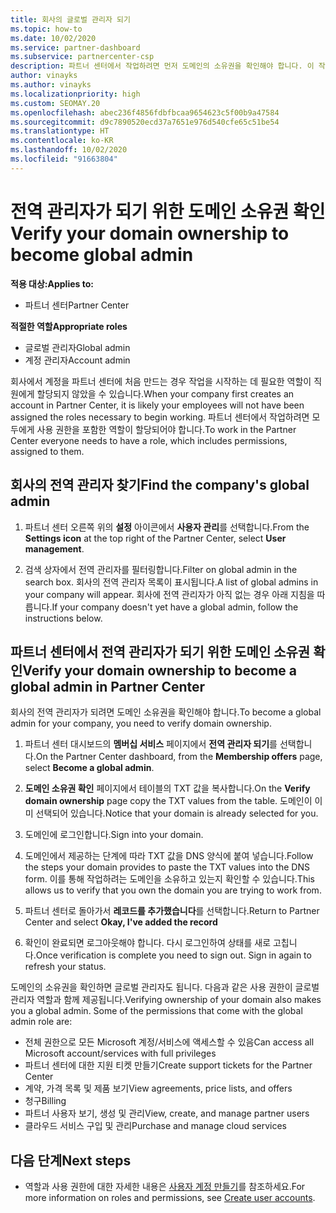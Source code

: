 ```yaml
---
title: 회사의 글로벌 관리자 되기
ms.topic: how-to
ms.date: 10/02/2020
ms.service: partner-dashboard
ms.subservice: partnercenter-csp
description: 파트너 센터에서 작업하려면 먼저 도메인의 소유권을 확인해야 합니다. 이 작업을 수행하는 방법과 사용자를 추가할 수 있는 글로벌 관리자가 되는 방법에 대해 알아봅니다.
author: vinayks
ms.author: vinayks
ms.localizationpriority: high
ms.custom: SEOMAY.20
ms.openlocfilehash: abec236f4856fdbfbcaa9654623c5f00b9a47584
ms.sourcegitcommit: d9c7890520ecd37a7651e976d540cfe65c51be54
ms.translationtype: HT
ms.contentlocale: ko-KR
ms.lasthandoff: 10/02/2020
ms.locfileid: "91663804"
---
```

# <a name="verify-your-domain-ownership-to-become-global-admin"></a><span data-ttu-id="1c0ba-104">전역 관리자가 되기 위한 도메인 소유권 확인</span><span class="sxs-lookup"><span data-stu-id="1c0ba-104">Verify your domain ownership to become global admin</span></span> 

<span data-ttu-id="1c0ba-105">**적용 대상:**</span><span class="sxs-lookup"><span data-stu-id="1c0ba-105">**Applies to:**</span></span>

- <span data-ttu-id="1c0ba-106">파트너 센터</span><span class="sxs-lookup"><span data-stu-id="1c0ba-106">Partner Center</span></span>

<span data-ttu-id="1c0ba-107">**적절한 역할**</span><span class="sxs-lookup"><span data-stu-id="1c0ba-107">**Appropriate roles**</span></span>

- <span data-ttu-id="1c0ba-108">글로벌 관리자</span><span class="sxs-lookup"><span data-stu-id="1c0ba-108">Global admin</span></span>
- <span data-ttu-id="1c0ba-109">계정 관리자</span><span class="sxs-lookup"><span data-stu-id="1c0ba-109">Account admin</span></span>

<span data-ttu-id="1c0ba-110">회사에서 계정을 파트너 센터에 처음 만드는 경우 작업을 시작하는 데 필요한 역할이 직원에게 할당되지 않았을 수 있습니다.</span><span class="sxs-lookup"><span data-stu-id="1c0ba-110">When your company first creates an account in Partner Center, it is likely your employees will not have been assigned the roles necessary to begin working.</span></span>  <span data-ttu-id="1c0ba-111">파트너 센터에서 작업하려면 모두에게 사용 권한을 포함한 역할이 할당되어야 합니다.</span><span class="sxs-lookup"><span data-stu-id="1c0ba-111">To work in the Partner Center everyone needs to have a role, which includes permissions, assigned to them.</span></span>  

## <a name="find-the-companys-global-admin"></a><span data-ttu-id="1c0ba-112">회사의 전역 관리자 찾기</span><span class="sxs-lookup"><span data-stu-id="1c0ba-112">Find the company's global admin</span></span>

1. <span data-ttu-id="1c0ba-113">파트너 센터 오른쪽 위의 **설정** 아이콘에서 **사용자 관리**를 선택합니다.</span><span class="sxs-lookup"><span data-stu-id="1c0ba-113">From the **Settings icon** at the top right of the Partner Center, select **User management**.</span></span>

1. <span data-ttu-id="1c0ba-114">검색 상자에서 전역 관리자를 필터링합니다.</span><span class="sxs-lookup"><span data-stu-id="1c0ba-114">Filter on global admin in the search box.</span></span> <span data-ttu-id="1c0ba-115">회사의 전역 관리자 목록이 표시됩니다.</span><span class="sxs-lookup"><span data-stu-id="1c0ba-115">A list of global admins in your company will appear.</span></span> <span data-ttu-id="1c0ba-116">회사에 전역 관리자가 아직 없는 경우 아래 지침을 따릅니다.</span><span class="sxs-lookup"><span data-stu-id="1c0ba-116">If your company doesn't yet have a global admin, follow the instructions below.</span></span>


## <a name="verify-your-domain-ownership-to-become-a-global-admin-in-partner-center"></a><span data-ttu-id="1c0ba-117">파트너 센터에서 전역 관리자가 되기 위한 도메인 소유권 확인</span><span class="sxs-lookup"><span data-stu-id="1c0ba-117">Verify your domain ownership to become a global admin in Partner Center</span></span>

<span data-ttu-id="1c0ba-118">회사의 전역 관리자가 되려면 도메인 소유권을 확인해야 합니다.</span><span class="sxs-lookup"><span data-stu-id="1c0ba-118">To become a global admin for your company, you need to verify domain ownership.</span></span>

1. <span data-ttu-id="1c0ba-119">파트너 센터 대시보드의 **멤버십 서비스** 페이지에서 **전역 관리자 되기**를 선택합니다.</span><span class="sxs-lookup"><span data-stu-id="1c0ba-119">On the Partner Center dashboard, from the **Membership offers** page, select **Become a global admin**.</span></span> 

2. <span data-ttu-id="1c0ba-120">**도메인 소유권 확인** 페이지에서 테이블의 TXT 값을 복사합니다.</span><span class="sxs-lookup"><span data-stu-id="1c0ba-120">On the **Verify domain ownership** page copy the TXT values from the table.</span></span> <span data-ttu-id="1c0ba-121">도메인이 이미 선택되어 있습니다.</span><span class="sxs-lookup"><span data-stu-id="1c0ba-121">Notice that your domain is already selected for you.</span></span>

3. <span data-ttu-id="1c0ba-122">도메인에 로그인합니다.</span><span class="sxs-lookup"><span data-stu-id="1c0ba-122">Sign into your domain.</span></span> 

4. <span data-ttu-id="1c0ba-123">도메인에서 제공하는 단계에 따라 TXT 값을 DNS 양식에 붙여 넣습니다.</span><span class="sxs-lookup"><span data-stu-id="1c0ba-123">Follow the steps your domain provides to paste the TXT values into the DNS form.</span></span>  <span data-ttu-id="1c0ba-124">이를 통해 작업하려는 도메인을 소유하고 있는지 확인할 수 있습니다.</span><span class="sxs-lookup"><span data-stu-id="1c0ba-124">This allows us to verify that you own the domain you are trying to work from.</span></span>

5. <span data-ttu-id="1c0ba-125">파트너 센터로 돌아가서 **레코드를 추가했습니다**를 선택합니다.</span><span class="sxs-lookup"><span data-stu-id="1c0ba-125">Return to Partner Center and select **Okay, I've added the record**</span></span>

6. <span data-ttu-id="1c0ba-126">확인이 완료되면 로그아웃해야 합니다. 다시 로그인하여 상태를 새로 고칩니다.</span><span class="sxs-lookup"><span data-stu-id="1c0ba-126">Once verification is complete you need to sign out. Sign in again to refresh your status.</span></span> 

<span data-ttu-id="1c0ba-127">도메인의 소유권을 확인하면 글로벌 관리자도 됩니다. 다음과 같은 사용 권한이 글로벌 관리자 역할과 함께 제공됩니다.</span><span class="sxs-lookup"><span data-stu-id="1c0ba-127">Verifying ownership of your domain also makes you a global admin. Some of the permissions that come with the global admin role are:</span></span>

- <span data-ttu-id="1c0ba-128">전체 권한으로 모든 Microsoft 계정/서비스에 액세스할 수 있음</span><span class="sxs-lookup"><span data-stu-id="1c0ba-128">Can access all Microsoft account/services with full privileges</span></span> 
- <span data-ttu-id="1c0ba-129">파트너 센터에 대한 지원 티켓 만들기</span><span class="sxs-lookup"><span data-stu-id="1c0ba-129">Create support tickets for the Partner Center</span></span>
- <span data-ttu-id="1c0ba-130">계약, 가격 목록 및 제품 보기</span><span class="sxs-lookup"><span data-stu-id="1c0ba-130">View agreements, price lists, and offers</span></span>
- <span data-ttu-id="1c0ba-131">청구</span><span class="sxs-lookup"><span data-stu-id="1c0ba-131">Billing</span></span>
- <span data-ttu-id="1c0ba-132">파트너 사용자 보기, 생성 및 관리</span><span class="sxs-lookup"><span data-stu-id="1c0ba-132">View, create, and manage partner users</span></span>
- <span data-ttu-id="1c0ba-133">클라우드 서비스 구입 및 관리</span><span class="sxs-lookup"><span data-stu-id="1c0ba-133">Purchase and manage cloud services</span></span>

## <a name="next-steps"></a><span data-ttu-id="1c0ba-134">다음 단계</span><span class="sxs-lookup"><span data-stu-id="1c0ba-134">Next steps</span></span>

- <span data-ttu-id="1c0ba-135">역할과 사용 권한에 대한 자세한 내용은 [사용자 계정 만들기](create-user-accounts-and-set-permissions.md)를 참조하세요.</span><span class="sxs-lookup"><span data-stu-id="1c0ba-135">For more information on roles and permissions, see [Create user accounts](create-user-accounts-and-set-permissions.md).</span></span> 